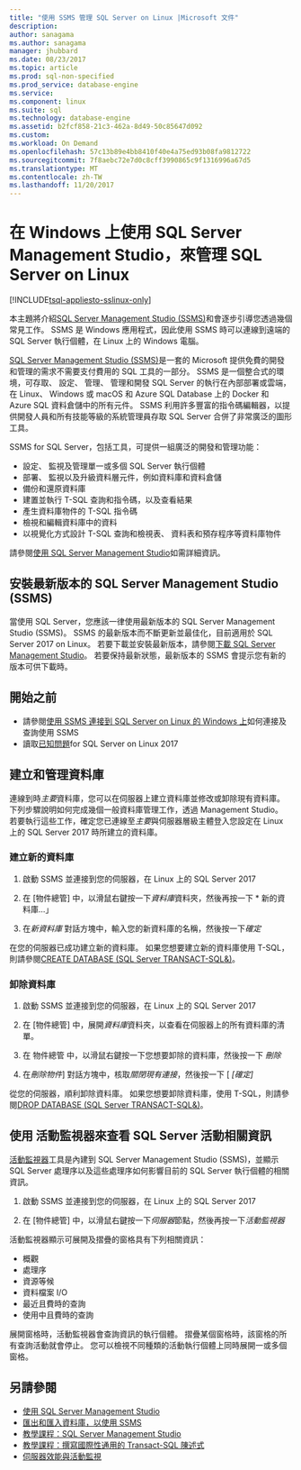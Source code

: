 ```yaml
---
title: "使用 SSMS 管理 SQL Server on Linux |Microsoft 文件"
description: 
author: sanagama
ms.author: sanagama
manager: jhubbard
ms.date: 08/23/2017
ms.topic: article
ms.prod: sql-non-specified
ms.prod_service: database-engine
ms.service: 
ms.component: linux
ms.suite: sql
ms.technology: database-engine
ms.assetid: b2fcf858-21c3-462a-8d49-50c85647d092
ms.custom: 
ms.workload: On Demand
ms.openlocfilehash: 57c13b89e4bb8410f40e4a75ed93b08fa9812722
ms.sourcegitcommit: 7f8aebc72e7d0c8cff3990865c9f1316996a67d5
ms.translationtype: MT
ms.contentlocale: zh-TW
ms.lasthandoff: 11/20/2017
---
```

# <a name="use-sql-server-management-studio-on-windows-to-manage-sql-server-on-linux"></a>在 Windows 上使用 SQL Server Management Studio，來管理 SQL Server on Linux

[!INCLUDE[tsql-appliesto-sslinux-only](../includes/tsql-appliesto-sslinux-only.md)]

本主題將介紹[SQL Server Management Studio (SSMS)](../ssms/sql-server-management-studio-ssms.md)和會逐步引導您透過幾個常見工作。 SSMS 是 Windows 應用程式，因此使用 SSMS 時可以連線到遠端的 SQL Server 執行個體，在 Linux 上的 Windows 電腦。

[SQL Server Management Studio (SSMS)](../ssms/sql-server-management-studio-ssms.md)是一套的 Microsoft 提供免費的開發和管理的需求不需要支付費用的 SQL 工具的一部分。 SSMS 是一個整合式的環境，可存取、 設定、 管理、 管理和開發 SQL Server 的執行在內部部署或雲端，在 Linux、 Windows 或 macOS 和 Azure SQL Database 上的 Docker 和 Azure SQL 資料倉儲中的所有元件。 SSMS 利用許多豐富的指令碼編輯器，以提供開發人員和所有技能等級的系統管理員存取 SQL Server 合併了非常廣泛的圖形工具。

SSMS for SQL Server，包括工具，可提供一組廣泛的開發和管理功能：

- 設定、 監視及管理單一或多個 SQL Server 執行個體
- 部署、 監視以及升級資料層元件，例如資料庫和資料倉儲
- 備份和還原資料庫
- 建置並執行 T-SQL 查詢和指令碼，以及查看結果
- 產生資料庫物件的 T-SQL 指令碼
- 檢視和編輯資料庫中的資料
- 以視覺化方式設計 T-SQL 查詢和檢視表、 資料表和預存程序等資料庫物件

請參閱[使用 SQL Server Management Studio](https://msdn.microsoft.com/en-us/library/ms174173.aspx)如需詳細資訊。

## <a name="install-the-newest-version-of-sql-server-management-studio-ssms"></a>安裝最新版本的 SQL Server Management Studio (SSMS)

當使用 SQL Server，您應該一律使用最新版本的 SQL Server Management Studio (SSMS)。 SSMS 的最新版本而不斷更新並最佳化，目前適用於 SQL Server 2017 on Linux。 若要下載並安裝最新版本，請參閱[下載 SQL Server Management Studio](../ssms/download-sql-server-management-studio-ssms.md)。 若要保持最新狀態，最新版本的 SSMS 會提示您有新的版本可供下載時。 

## <a name="before-you-begin"></a>開始之前
- 請參閱[使用 SSMS 連接到 SQL Server on Linux 的 Windows 上](sql-server-linux-develop-use-ssms.md)如何連接及查詢使用 SSMS
- 讀取[已知問題](sql-server-linux-release-notes.md)for SQL Server on Linux 2017

## <a name="create-and-manage-databases"></a>建立和管理資料庫
連線到時*主要*資料庫，您可以在伺服器上建立資料庫並修改或卸除現有資料庫。 下列步驟說明如何完成幾個一般資料庫管理工作，透過 Management Studio。 若要執行這些工作，確定您已連線至*主要*與伺服器層級主體登入您設定在 Linux 上的 SQL Server 2017 時所建立的資料庫。

### <a name="create-a-new-database"></a>建立新的資料庫

1. 啟動 SSMS 並連接到您的伺服器，在 Linux 上的 SQL Server 2017

2. 在 [物件總管] 中，以滑鼠右鍵按一下*資料庫*資料夾，然後再按一下 * 新的資料庫...」

3. 在*新資料庫* 對話方塊中，輸入您的新資料庫的名稱，然後按一下*確定*

在您的伺服器已成功建立新的資料庫。 如果您想要建立新的資料庫使用 T-SQL，則請參閱[CREATE DATABASE (SQL Server TRANSACT-SQL&AMP;)](../t-sql/statements/create-database-sql-server-transact-sql.md)。

### <a name="drop-a-database"></a>卸除資料庫

1. 啟動 SSMS 並連接到您的伺服器，在 Linux 上的 SQL Server 2017

2. 在 [物件總管] 中，展開*資料庫*資料夾，以查看在伺服器上的所有資料庫的清單。

3. 在 物件總管 中，以滑鼠右鍵按一下您想要卸除的資料庫，然後按一下 *刪除*

4. 在*刪除物件*] 對話方塊中，核取*關閉現有連接*，然後按一下 [ *[確定]*

從您的伺服器，順利卸除資料庫。 如果您想要卸除資料庫，使用 T-SQL，則請參閱[DROP DATABASE (SQL Server TRANSACT-SQL&AMP;)](../t-sql/statements/drop-database-transact-sql.md)。

## <a name="use-activity-monitor-to-see-information-about-sql-server-activity"></a>使用 活動監視器來查看 SQL Server 活動相關資訊

[活動監視器](../relational-databases/performance-monitor/activity-monitor.md)工具是內建到 SQL Server Management Studio (SSMS)，並顯示 SQL Server 處理序以及這些處理序如何影響目前的 SQL Server 執行個體的相關資訊。

1. 啟動 SSMS 並連接到您的伺服器，在 Linux 上的 SQL Server 2017

2. 在 [物件總管] 中，以滑鼠右鍵按一下*伺服器*節點，然後再按一下*活動監視器*

活動監視器顯示可展開及摺疊的窗格具有下列相關資訊：
- 概觀
- 處理序
- 資源等候
- 資料檔案 I/O
- 最近且費時的查詢
- 使用中且費時的查詢

展開窗格時，活動監視器會查詢資訊的執行個體。 摺疊某個窗格時，該窗格的所有查詢活動就會停止。 您可以檢視不同種類的活動執行個體上同時展開一或多個窗格。

## <a name="see-also"></a>另請參閱
- [使用 SQL Server Management Studio](https://msdn.microsoft.com/en-us/library/ms174173.aspx)
- [匯出和匯入資料庫，以使用 SSMS](sql-server-linux-migrate-ssms.md)
- [教學課程：SQL Server Management Studio](https://msdn.microsoft.com/en-us/library/bb934498.aspx)
- [教學課程：撰寫國際性通用的 Transact-SQL 陳述式](../t-sql/tutorial-writing-transact-sql-statements.md)
- [伺服器效能與活動監視](../relational-databases/performance/server-performance-and-activity-monitoring.md)
